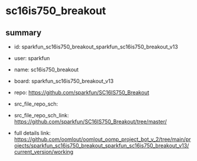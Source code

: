 # sc16is750_breakout
 
## summary 
* id: sparkfun_sc16is750_breakout_sparkfun_sc16is750_breakout_v13
* user: sparkfun
* name: sc16is750_breakout
* board: sparkfun_sc16is750_breakout_v13
* repo: https://github.com/sparkfun/SC16IS750_Breakout



* src_file_repo_sch: 
* src_file_repo_sch_link: https://github.com/sparkfun/SC16IS750_Breakout/tree/master/
* full details link: https://github.com/oomlout/oomlout_oomp_project_bot_v_2/tree/main/projects/sparkfun_sc16is750_breakout_sparkfun_sc16is750_breakout_v13/current_version/working  







